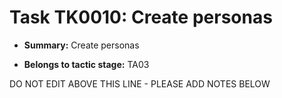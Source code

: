 # Task TK0010: Create personas

* **Summary:** Create personas

* **Belongs to tactic stage:** TA03

DO NOT EDIT ABOVE THIS LINE - PLEASE ADD NOTES BELOW